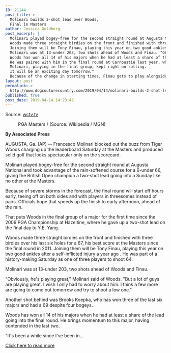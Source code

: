 ```yaml
---
ID: 21144
post_title: >
  Molinari builds 2-shot lead over Woods,
  Final in Masters
author: Jessica Goldberg
post_excerpt: |
  Molinari played bogey-free for the second straight round at Augusta National and took advantage of the rain-softened course for a 6-under 66, giving the British Open champion a two-shot lead going into a Sunday like no other at the Masters.
  Woods made three straight birdies on the front and finished with three birdies over his last six holes for a 67, his best score at the Masters since the final round in 2011.
  Joining them will be Tony Finau, playing this year on two good ankles after a self-inflicted injury a year ago .
  Molinari was at 13-under 203, two shots ahead of Woods and Finau. "Obviously, he's playing great," Molinari said of Woods.
  Woods has won all 14 of his majors when he had at least a share of the lead going into the final round.
  He was paired with him in the final round at Carnoustie last year, where Woods briefly took the lead and the Italian never flinched, playing bogey-free to capture his first major.
  Molinari, playing in the final group, kept right on rolling.
  It will be an exciting day tomorrow."
  Because of the change in starting times, Finau gets to play alongside Woods -- his golfing hero -- not only at the last group in a major, but at the Masters.
layout: post
permalink: >
  http://www.dogcouturecountry.com/2019/04/14/molinari-builds-2-shot-lead-over-woods-final-in-masters/
published: true
post_date: 2019-04-14 14:23:42
---
```

<p class="article-info-author-source"> <span>Source: <a href="https://www.wctv.tv/content/news/Molinari-builds-2-shot-lead-over-Woods-Finau-in-Masters-508550771.html" target="_blank">wctv.tv</a></span> </p> <figure><img alt="" data-src="https://media.graytvinc.com/images/810*455/1280x720_90410C00-KFALM.jpg" data-was-processed="true" src="https://media.graytvinc.com/images/810*455/1280x720_90410C00-KFALM.jpg">
<figcaption>PGA Masters / (Source: Wikipedia / MGN)</figcaption>
</figure>
<p><b>By Associated Press</b></p>
<p>AUGUSTA, Ga. (AP) -- Francesco Molinari blocked out the buzz from Tiger Woods charging up the leaderboard Saturday at the Masters and produced solid golf that looks spectacular only on the scorecard.</p>
<p>Molinari played bogey-free for the second straight round at Augusta National and took advantage of the rain-softened course for a 6-under 66, giving the British Open champion a two-shot lead going into a Sunday like no other at the Masters.</p>
<p>Because of severe storms in the forecast, the final round will start off hours early, teeing off on both sides and with players in threesomes instead of pairs. Officials hope that speeds up the finish to early afternoon, ahead of the rain.</p>
<p>That puts Woods in the final group of a major for the first time since the 2009 PGA Championship at Hazeltine, where he gave up a two-shot lead on the final day to Y.E. Yang.</p>
<p>Woods made three straight birdies on the front and finished with three birdies over his last six holes for a 67, his best score at the Masters since the final round in 2011. Joining them will be Tony Finau, playing this year on two good ankles after a self-inflicted injury a year ago . He was part of a history-making Saturday as one of three players to shoot 64.</p>
<p>Molinari was at 13-under 203, two shots ahead of Woods and Finau.</p>
<p>"Obviously, he's playing great," Molinari said of Woods. "But a lot of guys are playing great. I wish I only had to worry about him. I think a few more are going to come out tomorrow and try to shoot a low one."</p>
<p>Another shot behind was Brooks Koepka, who has won three of the last six majors and had a 69 despite four bogeys.</p>
<p>Woods has won all 14 of his majors when he had at least a share of the lead going into the final round. He brings momentum to this major, having contended in the last two.</p>
<p>"It's been a while since I've been in...</p> <p class="article-info-more"> <a href="https://www.wctv.tv/content/news/Molinari-builds-2-shot-lead-over-Woods-Finau-in-Masters-508550771.html" target="_blank">Click here to read more</a> </p>